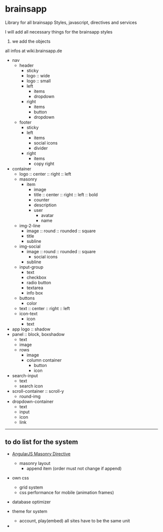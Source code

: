 # brainsapp
Library for all brainsapp Styles, javascript, directives and services

I will add all necessary things for the brainsapp styles

1. we add the objects

all infos at wiki.brainsapp.de


- nav
  - header
    - sticky
    - logo :: wide
    - logo :: small
    - left
      - items
      - dropdown
    - right
      - items
      - button
      - dropdown
  - footer
    - sticky
    - left
      - items
      - social icons
      - divider
    - right
      - items
      - copy right
- container
  - logo :: center :: right :: left
  - masonry
    - item
      - image
      - title :: center :: right :: left :: bold
      - counter
      - description
      - user
        - avatar
        - name
  - img-2-line
    - image :: round :: rounded :: square
    - title
    - subline
  - img-social
    - image :: round :: rounded :: square
      - social icons  
    - subline
  - input-group
    - text
    - checkbox
    - radio button
    - textarea
    - info box
  - buttons
    - color
  - text :: center :: right :: left
  - icon-text
    - icon
    - text
- app logo :: shadow 
- panel :: block, boxshadow
  - text
  - image
  - rows
    - image
    - column container 
        - button
        - icon
- search-input
  - text
  - search icon
- scroll-container :: scroll-y
  - round-img
- dropdown-container
  - text 
  - input   
  - icon
  - link

* * *

## to do list for the system

- [AngularJS Masonry Directive](https://github.com/passy/angular-masonry)
  - masonry layout
    - append item (order must not change if append)

- own css
  - grid system
  - css performance for mobile (animation frames)

- database optimizer

- theme for system 
  - account, play(embed) all sites have to be the same unit 

- 

